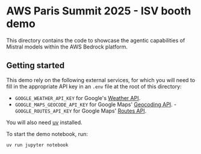 # AWS Paris Summit 2025 - ISV booth demo

This directory contains the code to showcase the agentic capabilities of Mistral
models within the AWS Bedrock platform.

## Getting started

This demo rely on the following external services, for which you will need to
fill in the appropriate API key in an `.env` file at the root of this directory:

- `GOOGLE_WEATHER_API_KEY` for Google's [Weather
API](https://developers.google.com/maps/documentation/weather/reference/rest).
- `GOOGLE_MAPS_GEOCODE_API_KEY` for Google Maps' [Geocoding
API](https://developers.google.com/maps/documentation/geocoding/overview).  -
`GOOGLE_ROUTES_API_KEY` for Google Maps' [Routes
API](https://developers.google.com/maps/documentation/routes).

You will also need [uv](https://github.com/astral-sh/uv) installed. 

To start the demo notebook, run:

```shell 
uv run jupyter notebook 
```

